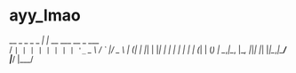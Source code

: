 # ayy_lmao


  __ _ _   _ _   _| |_ __ ___   __ _  ___  
 / _` | | | | | | | | '_ ` _ \ / _` |/ _ \ 
| (_| | |_| | |_| | | | | | | | (_| | (_) |
 \__,_|\__, |\__, |_|_| |_| |_|\__,_|\___/ 
       |___/ |___/                         
